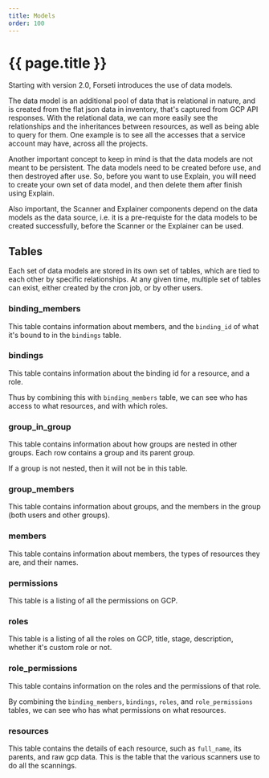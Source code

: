 ```yaml
---
title: Models
order: 100
---
```


# {{ page.title }}

Starting with version 2.0, Forseti introduces the use of data models.

The data model is an additional pool of data that is relational in nature,
and is created from the flat json data in inventory, that's captured from GCP
API responses. With the relational data, we can more easily see the
relationships and the inheritances between resources, as well as being able
to query for them.  One example is to see all the accesses that a service
account may have, across all the projects.

Another important concept to keep in mind is that the data models are not meant
to be persistent. The data models need to be created before use, and then
destroyed after use. So, before you want to use Explain, you will need to
create your own set of data model, and then delete them after finish using
Explain.

Also important, the Scanner and Explainer components depend on the data models
as the data source, i.e. it is a pre-requiste for the data models to be
created successfully, before the Scanner or the Explainer can be used.

## Tables

Each set of data models are stored in its own set of tables, which are tied
to each other by specific relationships.  At any given time, multiple set
of tables can exist, either created by the cron job, or by other users.

### binding_members

This table contains information about members, and the `binding_id` of what
it's bound to in the `bindings` table.

### bindings

This table contains information about the binding id for a resource,
and a role.

Thus by combining this with `binding_members` table, we can see who has
access to what resources, and with which roles.

### group_in_group

This table contains information about how groups are nested in other groups.
Each row contains a group and its parent group.

If a group is not nested, then it will not be in this table.

### group_members

This table contains information about groups, and the members in the group
(both users and other groups).

### members

This table contains information about members, the types of resources they are,
and their names.

### permissions

This table is a listing of all the permissions on GCP.

### roles

This table is a listing of all the roles on GCP, title, stage, description,
whether it's custom role or not.

### role_permissions

This table contains information on the roles and the permissions of that role.

By combining the `binding_members`, `bindings`, `roles`, and `role_permissions`
tables, we can see who has what permissions on what resources.

### resources
This table contains the details of each resource, such as `full_name`,
its parents, and raw gcp data.  This is the table that the various scanners use
to do all the scannings.
